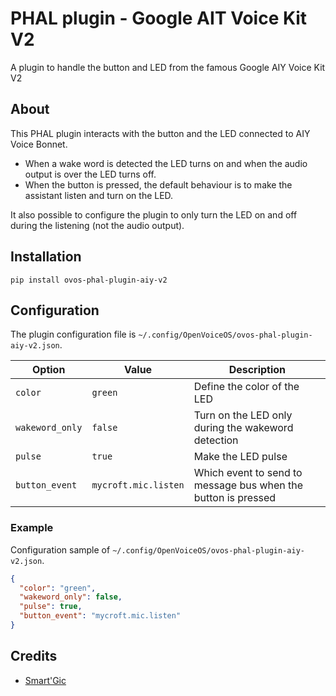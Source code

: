 # PHAL plugin - Google AIT Voice Kit V2

A plugin to handle the button and LED from the famous Google AIY Voice Kit V2

## About

This PHAL plugin interacts with the button and the LED connected to AIY Voice Bonnet.

- When a wake word is detected the LED turns on and when the audio output is over the LED turns off.
- When the button is pressed, the default behaviour is to make the assistant listen and turn on the LED.

It also possible to configure the plugin to only turn the LED on and off during the listening (not the audio output).

## Installation

```shell
pip install ovos-phal-plugin-aiy-v2
```

## Configuration

The plugin configuration file is `~/.config/OpenVoiceOS/ovos-phal-plugin-aiy-v2.json`.

| Option          | Value                | Description                                                   |
| --------------- | -------------------- | ------------------------------------------------------------- |
| `color`         | `green`              | Define the color of the LED                                   |
| `wakeword_only` | `false`              | Turn on the LED only during the wakeword detection            |
| `pulse`         | `true`               | Make the LED pulse                                            |
| `button_event`  | `mycroft.mic.listen` | Which event to send to message bus when the button is pressed |

### Example

Configuration sample of `~/.config/OpenVoiceOS/ovos-phal-plugin-aiy-v2.json`.

```json
{
  "color": "green",
  "wakeword_only": false,
  "pulse": true,
  "button_event": "mycroft.mic.listen"
}
```

## Credits

- [Smart'Gic](https://smartgic.io/)
